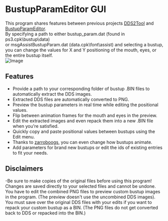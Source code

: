 # BustupParamEditor GUI
This program shares features between previous projects [DDS2Tool](https://github.com/ShrineFox/DDS2Tool) and [BustupParamEditor](https://github.com/ShrineFox/BustupParamEditor).  
By specifying a path to either bustup_param.dat (found in ps3.cpk\bustup\data)  
or msgAssistBustupParam.dat (data.cpk\font\assist) and selecting a bustup,  
you can change the values for X and Y positioning of the mouth, eyes, or the entire bustup itself.  
![Image](https://i.imgur.com/080ZbZ4.png)

## Features
- Provide a path to your corresponding folder of bustup .BIN files to automatically extract the DDS images.
- Extracted DDS files are automatically converted to PNG.
- Preview the bustup parameters in real time while editing the positional values.
- Flip between animation frames for the mouth and eyes in the preview.
- Edit the extracted images and even repack them into a new .BIN file when you're satisfied.
- Quickly copy and paste positional values between bustups using the Edit menu.
- Thanks to [zarroboogs](https://github.com/zarroboogs), you can even change how bustups animate.
- Add parameters for brand new bustups or edit the ids of existing entries to fit your needs.

## Disclaimers
-Be sure to make copies of the original files before using this program!  
Changes are saved directly to your selected files and cannot be undone.  
You have to edit the combined PNG files to preview custom bustup images in the program. (The preview doesn't use the uncombined DDS images).  
You must save over the original DDS files with your edits if you want to repack your custom bustup as a BIN. (The PNG files do not get converted back to DDS or repacked into the BIN.)
